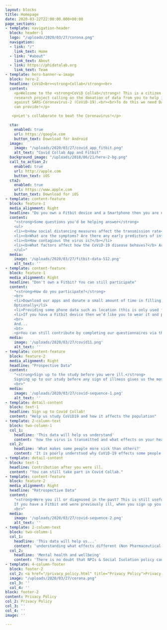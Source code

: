 ```yaml
---
layout: blocks
title: Homepage
date: 2020-03-22T22:00:00.000+00:00
page_sections:
- template: navigation-header
  block: header-1
  logo: "/uploads/2020/03/27/corona.png"
  navigation:
  - link: "/"
    link_text: Home
  - link: "#about"
    link_text: About
  - link: https://phidatalab.org
    link_text: Team
- template: hero-banner-w-image
  block: hero-2
  headline: CoViD<br><strong>Collab</strong><br>
  content:
    <p>Welcome to the <strong>CoViD Collab</strong>! This is a citizen science
    research project calling on the donation of data from you to help in the fight
    against SARS-Coronavirus-2 (CoViD-19).<br><br>To do this we need Data only you
    can provide!</p>

   <p>Let's collaborate to beat the Coronavirus!</p>

  cta:
    enabled: true
    url: https://google.com
    button_text: Download for Android
  image:
    image: "/uploads/2020/03/27/covid_app_fitbit.png"
    alt_text: "Covid Collab App and Fitbit"
  background_image: "/uploads/2018/06/21/hero-2-bg.png"
  call_to_action_2:
    enabled: true
    url: http://apple.com
    button_text: iOS
  cta2:
    enabled: true
    url: https://www.apple.com
    button_text: Download for iOS
- template: content-feature
  block: feature-1
  media_alignment: Right
  headline: "Do you own a Fitbit device and a Smartphone then you are eligible to participate!"
  content:
    "<strong>Some questions you'd be helping answer</strong>
    <ul>
    <li><b>How social distancing measures affect the transmission rate</b> (inside families and the general population) of the virus in normal the population?</li>
    <li><b>What are the symptoms? Are there any early predictors of infection</b> (e.g. heart rate, activity, respiration, sleep, loss of sense of smell)? And how reliable are these?</li>
    <li><b>How contagious the virus is?</b></li>
    <li><b>What factors affect how the CoViD-19 disease behaves?</b> Are there any behavioural (e.g. fatigue) or physiological factors that determine progression or mild/moderate/severe outcomes?</li>
    </ul>"
  media:
    image: '/uploads/2020/03/27/fitbit-data-512.png'
    alt_text: ''
- template: content-feature
  block: feature-1
  media_alignment: Right
  headline: "Don't own a Fitbit? You can still participate"
  content:
    "<strong>How do you participate?</strong>
    <br>
    <li>Download our apps and donate a small amount of time in filling questionnaires
    Optionally</li>
    <li>Providing some phone data such as location (this is only used for our scientific work see our privacy policy and data use?</li>
    <li>If you have a Fitbit device then we’d like you to wear it and provide us with a feed of your heart rate, activity step count and sleep.</li>
    <br>
    And...
    <bt>
    <p>You can still contribute by completing our questionnaires via the App or help us share this online (twitter: @covid_collab, #covid_collab). It is essential we are able to collect this data as early as possible before large numbers of people people get infected by the virus.</pr>"
  media:
    image: '/uploads/2020/03/27/covid11.png'
    alt_text: ''
- template: content-feature
  block: feature-2
  media_alignment: Right
  headline: "Prospective Data"
  content:
    "<strong>Sign up to the study before you were ill.</strong>
    Signing up to our study before any sign of illness gives us the most useful data. In this way we are able to collect data and have you annotate it with questionnaires at baseline, during illness and during convalescence. This detailed contextual information provides us with a critical window into CoViD19 that we simply cannot collect any other way.
    <br>"
  media:
    image: '/uploads/2020/03/27/covid-sequence-1.png'
    alt_text: ''
- template: detail-content
  block: text-1
  headline: Sign up to Covid Collab!
  content: "Help us study CoViD19 and how it affects the population"
- template: 2-column-text
  block: two-column-1
  col_1:
    headline: 'This data will help us understand'
    content: 'how the virus is transmitted and what effects on your health this might include? By having data from your Fitbit we are interested to understand if there are early signals (e.g. such as Heart Rate) which may provide early signs of infection'
  col_2:
    headline: 'What makes some people more sick than others?'
    content: 'It is poorly understood why CoViD-19 effects some people more severely. We hope this data will help us better understand duration of infection, severity and what factors influence this.'
- template: detail-content
  block: text-1
  headline: Contribution after you were ill.
  content: "You can still take part in Covid Collab."
- template: content-feature
  block: feature-2
  media_alignment: Right￼
  headline: "Retrospective Data"
  content:
    "<strong>Were you ill or diagnosed in the past? This is still useful!</strong>
    If you have a Fitbit and were previously ill, when you sign up you can still donate the data from that previous time! This will enable our data scientists to study effects of the virus on your health.
    <br>"
  media:
    image: '/uploads/2020/03/27/covid-sequence-2.png'
    alt_text: ''
- template: 2-column-text
  block: two-column-1
  col_1:
    headline: 'This data will help us...'
    content: 'understanding what effects different (Non Pharmaceutical Interventions (NPIs) e.g. Social Distancing) have on the spread of the virus'
  col_2:
    headline: 'Mental health and wellbeing'
    content: 'There is no doubt that NPIs & Social Isolation policy cause significant stress. We want to be better understand this and how they could be better implemented'
- template: 4-column-footer
  block: footer-2
  col_2: <a href="/privacy_policy.html" title="Privacy Policy">Privacy Policy</a>
  image: "/uploads/2020/03/27/corona.png"
  col_3: ''
  col_4: ''
block: footer-2
content: Privacy Policy
col_2: Privacy Policy
col_3: ''
col_4: ''
image: ''

---
```

